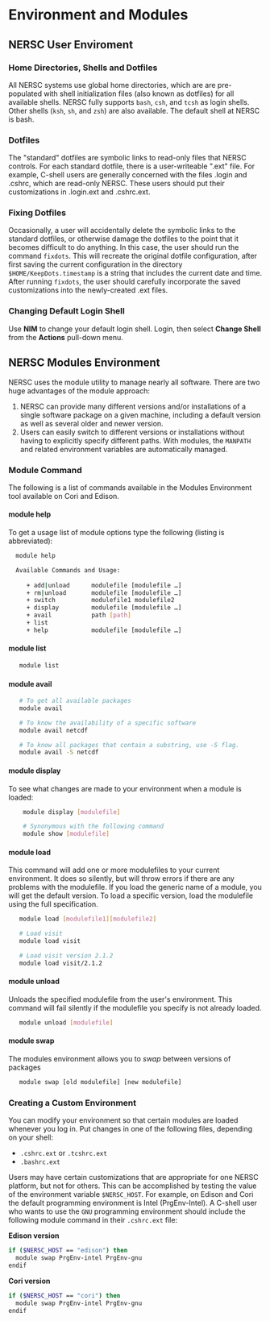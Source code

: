 # Environment and Modules

## NERSC User Enviroment
### Home Directories, Shells and Dotfiles 

All NERSC systems use global home directories, which are are pre-populated 
with shell initialization files (also known as dotfiles) for all available 
shells. NERSC fully supports `bash`, `csh`, and `tcsh` as login shells. Other shells 
(`ksh`, `sh`, and `zsh`) are also available. The default shell at NERSC is bash.  

### Dotfiles 
The "standard" dotfiles are symbolic links to read-only files that NERSC 
controls. For each standard dotfile, there is a user-writeable ".ext" file.
For example, C-shell users are generally concerned with the files .login and
.cshrc, which are read-only NERSC. These users should put their customizations 
in .login.ext and .cshrc.ext.  


### Fixing Dotfiles  
Occasionally, a user will accidentally delete the symbolic links to the standard
dotfiles, or otherwise damage the dotfiles to the point that it becomes
difficult to do anything. In this case, the user should run the command
`fixdots`. This will recreate the original dotfile configuration, after first
saving the current configuration in the directory `$HOME/KeepDots.timestamp`
is a string that includes the current date and time. After running `fixdots`,
the user should carefully incorporate the saved customizations into the 
newly-created .ext files.  

### Changing Default Login Shell
Use **NIM** to change your default login shell. Login, then select **Change Shell**
from the **Actions** pull-down menu.  

## NERSC Modules Environment
NERSC uses the module utility to manage nearly all software. There are two
huge advantages of the module approach:  

1. NERSC can provide many different versions and/or installations of a single
software package on a given machine, including a default version as well as 
several older and newer version.  
2. Users can easily switch to different versions or installations without
having to explicitly specify different paths. With modules, the `MANPATH` and
related environment variables are automatically managed. 

### Module Command 
The following is a list of commands available in the Modules Environment tool
available on Cori and Edison.

#### module help  
To get a usage list of module options type the following (listing is abbreviated):  
```bash
  module help

  Available Commands and Usage:
     
     + add|unload      modulefile [modulefile …]
     + rm|unload       modulefile [modulefile …]
     + switch          modulefile1 modulefile2
     + display         modulefile [modulefile …]
     + avail           path [path]
     + list            
     + help            modulefile [modulefile …]
```

#### module list
```bash
   module list
```

#### module avail
```bash
   # To get all available packages
   module avail

   # To know the availability of a specific software
   module avail netcdf

   # To know all packages that contain a substring, use -S flag.
   module avail -S netcdf
```

#### module display
To see what changes are made to your environment when a module is loaded:  
```bash
    module display [modulefile]

    # Synonymous with the following command
    module show [modulefile]
``` 

#### module load
This command will add one or more modulefiles to your current environment.
It does so silently, but will throw errors if there are any problems with
the modulefile. If you load the generic name of a module, you will get the
default version. To load a specific version, load the modulefile using
the full specification.  
```bash
   module load [modulefile1][modulefile2]

   # Load visit
   module load visit

   # Load visit version 2.1.2
   module load visit/2.1.2
```

#### module unload
Unloads the specified modulefile from the user's environment. This command
will fail silently if the modulefile you specify is not already loaded.  
```bash
   module unload [modulefile]
```

#### module swap
The modules environment allows you to *swap* between versions of packages
```bash
   module swap [old modulefile] [new modulefile]
```

### Creating a Custom Environment
You can modify your environment so that certain modules are loaded whenever
you log in. Put changes in one of the following files, depending on your shell:

- `.cshrc.ext` or `.tcshrc.ext`
- `.bashrc.ext`  

Users may have certain customizations that are appropriate for one NERSC platform,
but not for others. This can be accomplished by testing the value of the
environment variable `$NERSC_HOST`. For example, on Edison and Cori the default 
programming environment is Intel (PrgEnv-Intel). A C-shell user who wants to
use the `GNU` programming environment should include the following module 
command in their `.cshrc.ext` file:  

**Edison version**
```bash
if ($NERSC_HOST == "edison") then
  module swap PrgEnv-intel PrgEnv-gnu
endif
```

**Cori version**
```bash
if ($NERSC_HOST == "cori") then
  module swap PrgEnv-intel PrgEnv-gnu
endif
```
